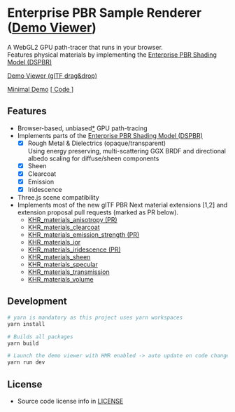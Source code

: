 # Enterprise PBR Sample Renderer ([Demo Viewer](https://dassaultsystemes-technology.github.io/dspbr-pt/index.html))
<!-- |  [Validation Report](https://dassaultsystemes-technology.github.io/dspbr-pt/report/)) -->

A WebGL2 GPU path-tracer that runs in your browser.<br>
Features physical materials by implementing the [Enterprise PBR Shading Model (DSPBR)](https://github.com/DassaultSystemes-Technology/EnterprisePBRShadingModel)

[Demo Viewer (glTF drag&drop)](https://dassaultsystemes-technology.github.io/dspbr-pt/index.html)

[Minimal Demo](https://dassaultsystemes-technology.github.io/dspbr-pt/simple.html) [[ Code ](packages/examples/simple.js)]


## Features
* Browser-based, unbiased[*](#Notes) GPU path-tracing
* Implements parts of the [Enterprise PBR Shading Model (DSPBR)](https://github.com/DassaultSystemes-Technology/EnterprisePBRShadingModel)
  * [x] Rough Metal & Dielectrics (opaque/transparent)<br>
  Using energy preserving, multi-scattering GGX BRDF and directional albedo scaling for diffuse/sheen components
  * [x] Sheen
  * [x] Clearcoat
  * [x] Emission
  * [x] Iridescence
* Three.js scene compatibility
* Implements most of the new glTF PBR Next material extensions [1,2] and extension proposal pull requests (marked as PR below).
  * [KHR_materials_anisotropy (PR)](https://github.com/KhronosGroup/glTF/pull/2027)
  * [KHR_materials_clearcoat](https://github.com/KhronosGroup/glTF/blob/master/extensions/2.0/Khronos/KHR_materials_clearcoat/README.md)
  * [KHR_materials_emission_strength (PR)](https://github.com/KhronosGroup/glTF/pull/1994)
  * [KHR_materials_ior](https://github.com/KhronosGroup/glTF/tree/master/extensions/2.0/Khronos/KHR_materials_ior)
  * [KHR_materials_iridescence (PR)](https://github.com/KhronosGroup/glTF/pull/2027)
  * [KHR_materials_sheen](https://github.com/KhronosGroup/glTF/blob/master/extensions/2.0/Khronos/KHR_materials_sheen/README.md)
  * [KHR_materials_specular](https://github.com/KhronosGroup/glTF/tree/master/extensions/2.0/Khronos/KHR_materials_specular)
  <!-- * [KHR_materials_translucency PR](https://github.com/KhronosGroup/glTF/pull/1825) -->
  * [KHR_materials_transmission](https://github.com/KhronosGroup/glTF/blob/master/extensions/2.0/Khronos/KHR_materials_transmission/README.md)
  * [KHR_materials_volume](https://github.com/KhronosGroup/glTF/tree/master/extensions/2.0/Khronos/KHR_materials_volume)

<!-- * [Validated](https://dassaultsystemes-technology.github.io/dspbr-pt/report/) against the official Dassault Systèmes Stellar renderer for the available set of validation scenes. Currently, this only covers a subset of the material features. Please see below for more info on the [validation suite](#Validation). -->

## Development

```bash
# yarn is mandatory as this project uses yarn workspaces
yarn install

# Builds all packages
yarn build

# Launch the demo viewer with HMR enabled -> auto update on code change during development
yarn run dev
```


<!--
## Validation
The Enterprise PBR Specification repository provides a [*Validation Suite*](https://github.com/DassaultSystemes-Technology/EnterprisePBRShadingModel/tree/master/validation). The suite is a collection of lightweight test scenes accompanied by HDR reference renderings (generated by the Dassault Systèmes Stellar renderer). It further provides scripts to compare the output of a custom render engine to the provided grund-truth images. The suite generates an overview of the comparison result as HTML report.
The report for the current state of dspbr-pt can be found [here](https://dassaultsystemes-technology.github.io/dspbr-pt/report/)

```bash
# Clones the Enterprise PBR repo to the current working dir, runs the validation renderings and generates a report at ./validation/report/index.html
npm run validation
```
--->
<!--
## CLI Renderer

Command-line rendering is available via headless electron

```bash
# Builds the cli renderer to ./dist
npm run build-cli

# Renders an image via command-line
npm run render -- -- <scene_path> --ibl <hdr_path> --res <width> <height> --samples <num_samples>
```
```bash
# Example
# Writes output image to ./output.png
npm run render -- -- "./assets/scene.gltf" --ibl "./assets/ibl.hdr" -r 512 512 -s 32
``` -->



## License
* Source code license info in [LICENSE](LICENSE)

[1]: https://www.khronos.org/news/press/khronos-releases-wave-of-new-gltf-pbr-3d-material-capabilities
[2]: https://www.khronos.org/news/press/new-gltf-extensions-raise-the-bar-on-3d-asset-visual-realism
